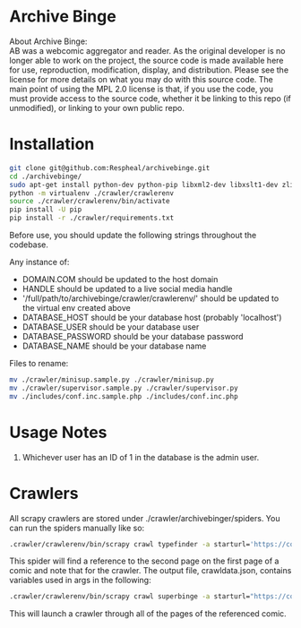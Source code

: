 # Archive Binge
About Archive Binge: <br>
AB was a webcomic aggregator and reader. As the original developer is no longer able to work on the project, the source code is made available here for use, reproduction, modification, display, and distribution. Please see the license for more details on what you may do with this source code. The main point of using the MPL 2.0 license is that, if you use the code, you must provide access to the source code, whether it be linking to this repo (if unmodified), or linking to your own public repo.

# Installation
```sh
git clone git@github.com:Respheal/archivebinge.git
cd ./archivebinge/
sudo apt-get install python-dev python-pip libxml2-dev libxslt1-dev zlib1g-dev libffi-dev libssl-dev
python -m virtualenv ./crawler/crawlerenv
source ./crawler/crawlerenv/bin/activate
pip install -U pip
pip install -r ./crawler/requirements.txt
```
Before use, you should update the following strings throughout the codebase.

Any instance of:
* DOMAIN.COM should be updated to the host domain
* HANDLE should be updated to a live social media handle
* '/full/path/to/archivebinge/crawler/crawlerenv/' should be updated to the virtual env created above
* DATABASE_HOST should be your database host (probably 'localhost')
* DATABASE_USER should be your database user
* DATABASE_PASSWORD should be your database password
* DATABASE_NAME should be your database name

Files to rename:
```sh
mv ./crawler/minisup.sample.py ./crawler/minisup.py
mv ./crawler/supervisor.sample.py ./crawler/supervisor.py
mv ./includes/conf.inc.sample.php ./includes/conf.inc.php
```

# Usage Notes

1. Whichever user has an ID of 1 in the database is the admin user.

# Crawlers
All scrapy crawlers are stored under ./crawler/archivebinger/spiders. You can run the spiders manually like so:

```sh
.crawler/crawlerenv/bin/scrapy crawl typefinder -a starturl='https://comic.com/first-page' -a secondurl='https://comic.com/second-page' -a cid='crawldata.json'
```

This spider will find a reference to the second page on the first page of a comic and note that for the crawler. The output file, crawldata.json, contains variables used in args in the following:

```sh
.crawler/crawlerenv/bin/scrapy crawl superbinge -a starturl="https://comic.com/any-page" -a position="inner" -a tag="rel" -a identifier="next"
```

This will launch a crawler through all of the pages of the referenced comic.

